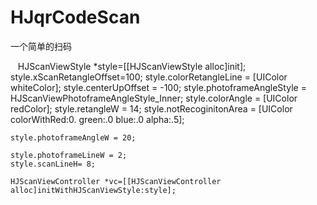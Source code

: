 # HJqrCodeScan
一个简单的扫码

    HJScanViewStyle *style=[[HJScanViewStyle alloc]init];
    style.xScanRetangleOffset=100;
    style.colorRetangleLine = [UIColor whiteColor];
    style.centerUpOffset = -100;
    style.photoframeAngleStyle = HJScanViewPhotoframeAngleStyle_Inner;
    style.colorAngle = [UIColor redColor];
    style.retangleW = 14;
    style.notRecoginitonArea = [UIColor colorWithRed:0. green:.0 blue:.0 alpha:.5];
    
    style.photoframeAngleW = 20;
    
    style.photoframeLineW = 2;
    style.scanLineH= 8;

    HJScanViewController *vc=[[HJScanViewController alloc]initWithHJScanViewStyle:style];

